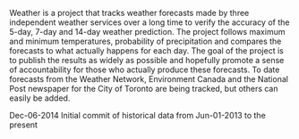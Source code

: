 Weather is a project that tracks weather forecasts made by three independent weather services over a long time to verify the accuracy of the 5-day, 7-day and 14-day weather prediction. The project follows maximum and minimum temperatures, probability of precipitation and compares the forecasts to what actually happens for each day.
The goal of the project is to publish the results as widely as possible and hopefully promote a sense of accountability for those who actually produce these forecasts. To date forecasts from the Weather Network, Environment Canada and the National Post newspaper for the City of Toronto are being tracked, but others can easily be added.

Dec-06-2014
Initial commit of historical data from Jun-01-2013 to the present

